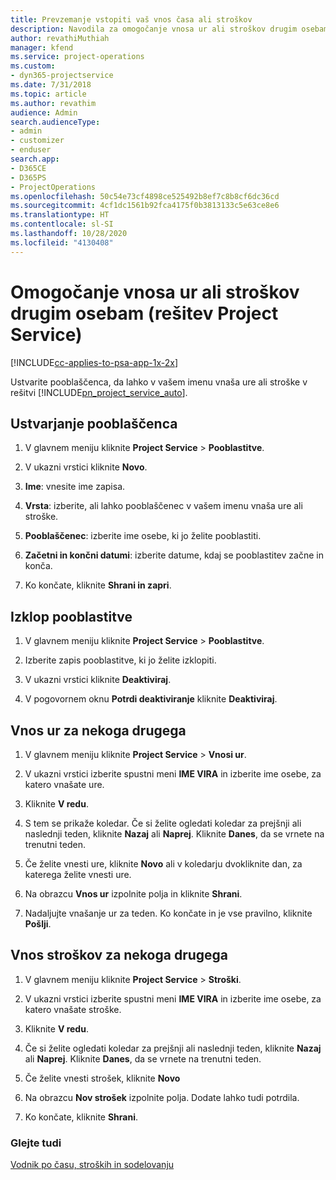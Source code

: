 ```yaml
---
title: Prevzemanje vstopiti vaš vnos časa ali stroškov
description: Navodila za omogočanje vnosa ur ali stroškov drugim osebam v rešitvi Project Service
author: revathiMuthiah
manager: kfend
ms.service: project-operations
ms.custom:
- dyn365-projectservice
ms.date: 7/31/2018
ms.topic: article
ms.author: revathim
audience: Admin
search.audienceType:
- admin
- customizer
- enduser
search.app:
- D365CE
- D365PS
- ProjectOperations
ms.openlocfilehash: 50c54e73cf4898ce525492b8ef7c8b8cf6dc36cd
ms.sourcegitcommit: 4cf1dc1561b92fca4175f0b3813133c5e63ce8e6
ms.translationtype: HT
ms.contentlocale: sl-SI
ms.lasthandoff: 10/28/2020
ms.locfileid: "4130408"
---
```

# <a name="allow-someone-else-to-enter-your-time-entry-or-expense-project-service"></a>Omogočanje vnosa ur ali stroškov drugim osebam (rešitev Project Service)

[!INCLUDE[cc-applies-to-psa-app-1x-2x](../includes/cc-applies-to-psa-app-1x-2x.md)]

Ustvarite pooblaščenca, da lahko v vašem imenu vnaša ure ali stroške v rešitvi [!INCLUDE[pn_project_service_auto](../includes/pn-project-service-auto.md)].  
  
## <a name="create-a-delegate"></a>Ustvarjanje pooblaščenca  
  
1.  V glavnem meniju kliknite **Project Service** > **Pooblastitve**.  
  
2.  V ukazni vrstici kliknite **Novo**.  
  
3. **Ime**: vnesite ime zapisa.  
  
4. **Vrsta**: izberite, ali lahko pooblaščenec v vašem imenu vnaša ure ali stroške.  
  
5. **Pooblaščenec**: izberite ime osebe, ki jo želite pooblastiti.  
  
6. **Začetni in končni datumi**: izberite datume, kdaj se pooblastitev začne in konča.  
  
7.  Ko končate, kliknite **Shrani in zapri**.  
  
## <a name="turn-off-delegation"></a>Izklop pooblastitve  
  
1.  V glavnem meniju kliknite **Project Service** > **Pooblastitve**.  
  
2.  Izberite zapis pooblastitve, ki jo želite izklopiti.  
  
3.  V ukazni vrstici kliknite **Deaktiviraj**.  
  
4.  V pogovornem oknu **Potrdi deaktiviranje** kliknite **Deaktiviraj**.  
  
## <a name="enter-time-for-someone-else"></a>Vnos ur za nekoga drugega  
  
1.  V glavnem meniju kliknite **Project Service** > **Vnosi ur**.  
  
2.  V ukazni vrstici izberite spustni meni **IME VIRA** in izberite ime osebe, za katero vnašate ure.  
  
3.  Kliknite **V redu**.  
  
4.  S tem se prikaže koledar. Če si želite ogledati koledar za prejšnji ali naslednji teden, kliknite **Nazaj** ali **Naprej**. Kliknite **Danes**, da se vrnete na trenutni teden.  
  
5.  Če želite vnesti ure, kliknite **Novo** ali v koledarju dvokliknite dan, za katerega želite vnesti ure.  
  
6.  Na obrazcu **Vnos ur** izpolnite polja in kliknite **Shrani**.  
  
7.  Nadaljujte vnašanje ur za teden. Ko končate in je vse pravilno, kliknite **Pošlji**.  
  
## <a name="enter-expenses-for-someone-else"></a>Vnos stroškov za nekoga drugega  
  
1.  V glavnem meniju kliknite **Project Service** > **Stroški**.  
  
2.  V ukazni vrstici izberite spustni meni **IME VIRA** in izberite ime osebe, za katero vnašate stroške.  
  
3.  Kliknite **V redu**.  
  
4.  Če si želite ogledati koledar za prejšnji ali naslednji teden, kliknite **Nazaj** ali **Naprej**. Kliknite **Danes**, da se vrnete na trenutni teden.  
  
5.  Če želite vnesti strošek, kliknite **Novo**  
  
6.  Na obrazcu **Nov strošek** izpolnite polja. Dodate lahko tudi potrdila.  
  
7.  Ko končate, kliknite **Shrani**.  
  
### <a name="see-also"></a>Glejte tudi  
 [Vodnik po času, stroških in sodelovanju](../psa/time-expense-collaboration-guide.md)

